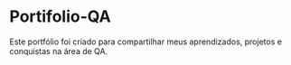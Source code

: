 # Portifolio-QA
Este portfólio foi criado para compartilhar meus aprendizados, projetos e conquistas na área de QA.
